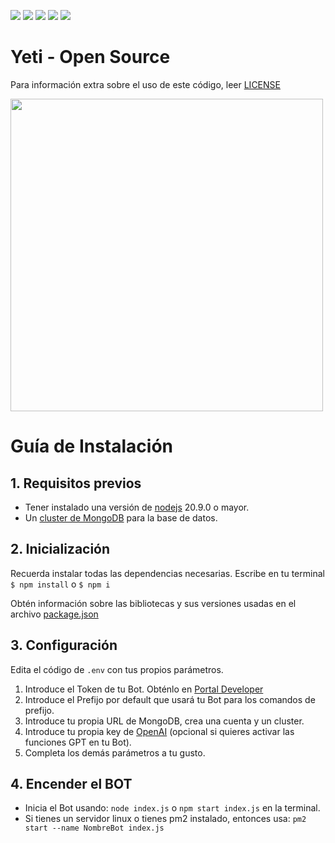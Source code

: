 [![](https://img.shields.io/github/stars/zlarosav/Yeti-BOT.svg)](https://github.com/zlarosav/Yeti-BOT)
[![](https://img.shields.io/github/forks/zlarosav/Yeti-BOT.svg)](https://github.com/zlarosav/Yeti-BOT)
[![](https://img.shields.io/github/tag/zlarosav/Yeti-BOT.svg)](https://github.com/zlarosav/Yeti-BOT)
[![](https://img.shields.io/github/release/zlarosav/Yeti-BOT.svg)](https://github.com/zlarosav/Yeti-BOT)
[![](https://img.shields.io/github/issues/zlarosav/Yeti-BOT.svg)](https://github.com/zlarosav/Yeti-BOT)

# Yeti - Open Source
Para información extra sobre el uso de este código, leer [LICENSE](https://github.com/zlarosav/Yeti-BOT/blob/main/LICENSE)

<a href="https://discord.com/invite/YKjDPGTAzY"><img width="500px" src="https://cdn.discordapp.com/attachments/1125702005197897760/1127984445509607495/BANNER.jpg"></a>

# Guía de Instalación
## 1. Requisitos previos

  * Tener instalado una versión de [nodejs](https://nodejs.org) 20.9.0 o mayor.
  * Un [cluster de MongoDB](https://www.mongodb.com/es/cloud/atlas/) para la base de datos.
    
## 2. Inicialización
Recuerda instalar todas las dependencias necesarias. Escribe en tu terminal `$ npm install` o `$ npm i`

Obtén información sobre las bibliotecas y sus versiones usadas en el archivo [package.json](https://github.com/zlarosav/Pyzza/blob/main/package.json)

## 3. Configuración
Edita el código de `.env` con tus propios parámetros.
1. Introduce el Token de tu Bot. Obténlo en [Portal Developer](https://discord.com/developers/applications)
2. Introduce el Prefijo por default que usará tu Bot para los comandos de prefijo.
3. Introduce tu propia URL de MongoDB, crea una cuenta y un cluster.
4. Introduce tu propia key de [OpenAI](https://platform.openai.com/account/api-keys) (opcional si quieres activar las funciones GPT en tu Bot).
5. Completa los demás parámetros a tu gusto.

## 4. Encender el BOT
  * Inicia el Bot usando: `node index.js` o `npm start index.js` en la terminal.
  * Si tienes un servidor linux o tienes pm2 instalado, entonces usa: `pm2 start --name NombreBot index.js`
